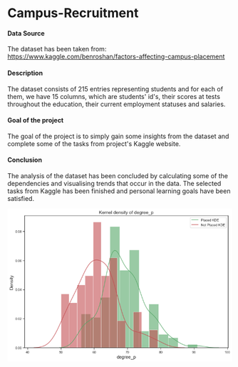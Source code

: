 # Campus-Recruitment

#### Data Source

The dataset has been taken from: https://www.kaggle.com/benroshan/factors-affecting-campus-placement

#### Description

The dataset consists of 215 entries representing students and for each of them, we have 15 columns, which are
students' id's, their scores at tests throughout the education, their current employment statuses and salaries.

#### Goal of the project

The goal of the project is to simply gain some insights from the dataset and complete some of the tasks from project's Kaggle website.

#### Conclusion

The analysis of the dataset has been concluded by calculating some of the dependencies and visualising trends that occur in the data. The selected tasks from Kaggle has been finished and personal learning goals have been satisfied.

![Kernel Density plot](https://github.com/Seqrous/Campus-Recruitment/blob/development/kernel-density-plot.png)